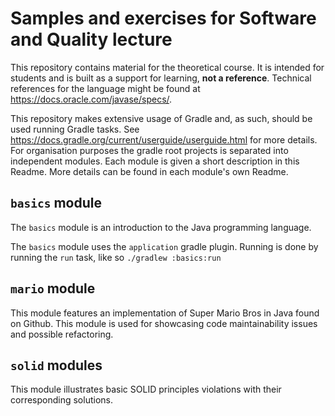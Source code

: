 # Samples and exercises for Software and Quality lecture

This repository contains material for the theoretical course.
It is intended for students and is built as a support for learning, **not a reference**.
Technical references for the language might be found at <https://docs.oracle.com/javase/specs/>.

This repository makes extensive usage of Gradle and, as such, should be used running Gradle tasks.
See <https://docs.gradle.org/current/userguide/userguide.html> for more details.
For organisation purposes the gradle root projects is separated into independent modules. Each module is given a short description in this Readme.
More details can be found in each module's own Readme.

## `basics` module

The `basics` module is an introduction to the Java programming language.

The `basics` module uses the `application` gradle plugin.
Running is done by running the `run` task, like so `./gradlew :basics:run`

## `mario` module

This module features an implementation of Super Mario Bros in Java found on Github.
This module is used for showcasing code maintainability issues and possible refactoring.

## `solid` modules

This module illustrates basic SOLID principles violations with their corresponding solutions.
